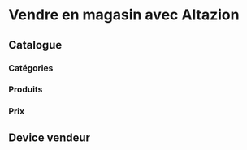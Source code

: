 # Vendre en magasin avec Altazion

## Catalogue
### Catégories 
### Produits
### Prix

## Device vendeur


 
